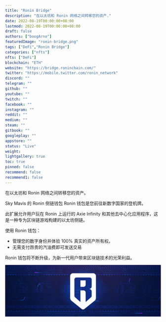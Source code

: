 ```yaml
---
title: "Ronin Bridge"
description: "在以太坊和 Ronin 网络之间转移您的资产."
date: 2022-08-19T00:00:00+08:00
lastmod: 2022-08-19T00:00:00+08:00
draft: false
authors: ["boogArno"]
featuredImage: "ronin-bridge.png"
tags: ["DeFi","Ronin Bridge"]
categories: ["nfts"]
nfts: ["DeFi"]
blockchain: "ETH"
website: "https://bridge.roninchain.com/"
twitter: "https://mobile.twitter.com/ronin_network"
discord: ""
telegram: ""
github: ""
youtube: ""
twitch: ""
facebook: ""
instagram: ""
reddit: ""
medium: ""
steam: ""
gitbook: ""
googleplay: ""
appstore: ""
status: "Live"
weight: 
lightgallery: true
toc: true
pinned: false
recommend: false
recommend1: false
---
```

在以太坊和 Ronin 网络之间转移您的资产。

Sky Mavis 的 Ronin 侧链钱包
Ronin 钱包是您前往新数字国家的登机牌。

此扩展允许用户玩在 Ronin 上运行的 Axie Infinity 和其他去中心化应用程序，这是一种专为区块链游戏构建的以太坊侧链。

使用 Ronin 钱包：

- 管理您的数字身份并体验 100% 真实的资产所有权。
- 无需支付昂贵的汽油费即可发送交易

Ronin 钱包将不断升级，为新一代用户带来区块链技术的光荣利益。

![1500x500](1500x500.jpg)